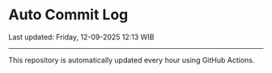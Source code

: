 # Auto Commit Log

Last updated: Friday, 12-09-2025 12:13 WIB

---

This repository is automatically updated every hour using GitHub Actions.
